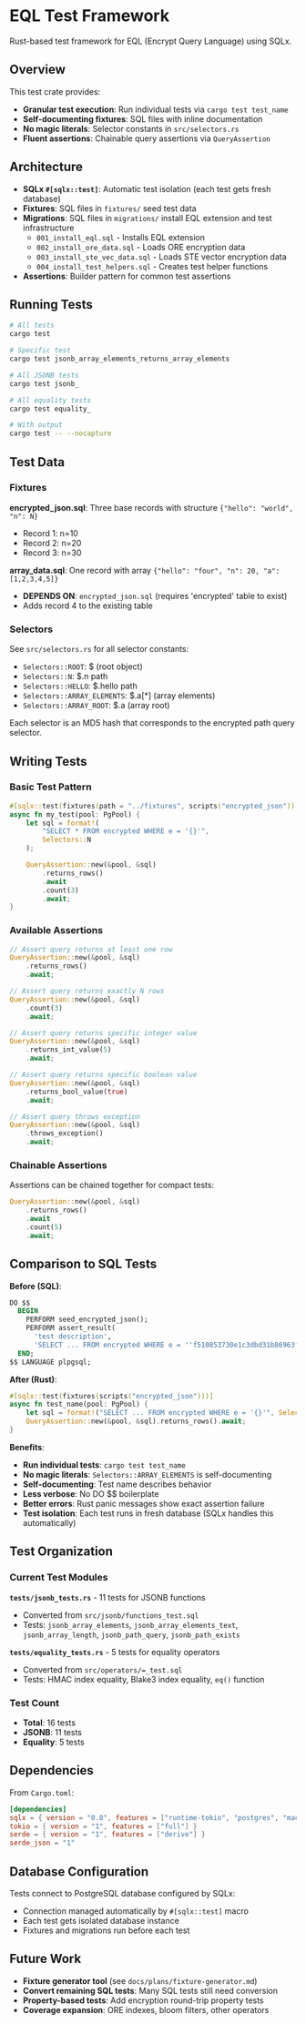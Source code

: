# EQL Test Framework

Rust-based test framework for EQL (Encrypt Query Language) using SQLx.

## Overview

This test crate provides:
- **Granular test execution**: Run individual tests via `cargo test test_name`
- **Self-documenting fixtures**: SQL files with inline documentation
- **No magic literals**: Selector constants in `src/selectors.rs`
- **Fluent assertions**: Chainable query assertions via `QueryAssertion`

## Architecture

- **SQLx `#[sqlx::test]`**: Automatic test isolation (each test gets fresh database)
- **Fixtures**: SQL files in `fixtures/` seed test data
- **Migrations**: SQL files in `migrations/` install EQL extension and test infrastructure
  - `001_install_eql.sql` - Installs EQL extension
  - `002_install_ore_data.sql` - Loads ORE encryption data
  - `003_install_ste_vec_data.sql` - Loads STE vector encryption data
  - `004_install_test_helpers.sql` - Creates test helper functions
- **Assertions**: Builder pattern for common test assertions

## Running Tests

```bash
# All tests
cargo test

# Specific test
cargo test jsonb_array_elements_returns_array_elements

# All JSONB tests
cargo test jsonb_

# All equality tests
cargo test equality_

# With output
cargo test -- --nocapture
```

## Test Data

### Fixtures

**encrypted_json.sql**: Three base records with structure `{"hello": "world", "n": N}`
- Record 1: n=10
- Record 2: n=20
- Record 3: n=30

**array_data.sql**: One record with array `{"hello": "four", "n": 20, "a": [1,2,3,4,5]}`
- **DEPENDS ON**: `encrypted_json.sql` (requires 'encrypted' table to exist)
- Adds record 4 to the existing table

### Selectors

See `src/selectors.rs` for all selector constants:
- `Selectors::ROOT`: $ (root object)
- `Selectors::N`: $.n path
- `Selectors::HELLO`: $.hello path
- `Selectors::ARRAY_ELEMENTS`: $.a[*] (array elements)
- `Selectors::ARRAY_ROOT`: $.a (array root)

Each selector is an MD5 hash that corresponds to the encrypted path query selector.

## Writing Tests

### Basic Test Pattern

```rust
#[sqlx::test(fixtures(path = "../fixtures", scripts("encrypted_json")))]
async fn my_test(pool: PgPool) {
    let sql = format!(
        "SELECT * FROM encrypted WHERE e = '{}'",
        Selectors::N
    );

    QueryAssertion::new(&pool, &sql)
        .returns_rows()
        .await
        .count(3)
        .await;
}
```

### Available Assertions

```rust
// Assert query returns at least one row
QueryAssertion::new(&pool, &sql)
    .returns_rows()
    .await;

// Assert query returns exactly N rows
QueryAssertion::new(&pool, &sql)
    .count(3)
    .await;

// Assert query returns specific integer value
QueryAssertion::new(&pool, &sql)
    .returns_int_value(5)
    .await;

// Assert query returns specific boolean value
QueryAssertion::new(&pool, &sql)
    .returns_bool_value(true)
    .await;

// Assert query throws exception
QueryAssertion::new(&pool, &sql)
    .throws_exception()
    .await;
```

### Chainable Assertions

Assertions can be chained together for compact tests:

```rust
QueryAssertion::new(&pool, &sql)
    .returns_rows()
    .await
    .count(5)
    .await;
```

## Comparison to SQL Tests

**Before (SQL)**:
```sql
DO $$
  BEGIN
    PERFORM seed_encrypted_json();
    PERFORM assert_result(
      'test description',
      'SELECT ... FROM encrypted WHERE e = ''f510853730e1c3dbd31b86963f029dd5''');
  END;
$$ LANGUAGE plpgsql;
```

**After (Rust)**:
```rust
#[sqlx::test(fixtures(scripts("encrypted_json")))]
async fn test_name(pool: PgPool) {
    let sql = format!("SELECT ... FROM encrypted WHERE e = '{}'", Selectors::ARRAY_ELEMENTS);
    QueryAssertion::new(&pool, &sql).returns_rows().await;
}
```

**Benefits**:
- **Run individual tests**: `cargo test test_name`
- **No magic literals**: `Selectors::ARRAY_ELEMENTS` is self-documenting
- **Self-documenting**: Test name describes behavior
- **Less verbose**: No DO $$ boilerplate
- **Better errors**: Rust panic messages show exact assertion failure
- **Test isolation**: Each test runs in fresh database (SQLx handles this automatically)

## Test Organization

### Current Test Modules

**`tests/jsonb_tests.rs`** - 11 tests for JSONB functions
- Converted from `src/jsonb/functions_test.sql`
- Tests: `jsonb_array_elements`, `jsonb_array_elements_text`, `jsonb_array_length`, `jsonb_path_query`, `jsonb_path_exists`

**`tests/equality_tests.rs`** - 5 tests for equality operators
- Converted from `src/operators/=_test.sql`
- Tests: HMAC index equality, Blake3 index equality, `eq()` function

### Test Count

- **Total**: 16 tests
- **JSONB**: 11 tests
- **Equality**: 5 tests

## Dependencies

From `Cargo.toml`:
```toml
[dependencies]
sqlx = { version = "0.8", features = ["runtime-tokio", "postgres", "macros"] }
tokio = { version = "1", features = ["full"] }
serde = { version = "1", features = ["derive"] }
serde_json = "1"
```

## Database Configuration

Tests connect to PostgreSQL database configured by SQLx:
- Connection managed automatically by `#[sqlx::test]` macro
- Each test gets isolated database instance
- Fixtures and migrations run before each test

## Future Work

- **Fixture generator tool** (see `docs/plans/fixture-generator.md`)
- **Convert remaining SQL tests**: Many SQL tests still need conversion
- **Property-based tests**: Add encryption round-trip property tests
- **Coverage expansion**: ORE indexes, bloom filters, other operators
